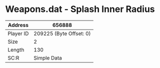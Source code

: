 #  Weapons.dat - Splash Inner Radius
Address   | 656888
----------|-------------
Player ID | 209225 (Byte Offset: 0)
Size 	  | 2
Length 	  | 130
SC:R      | Simple Data


